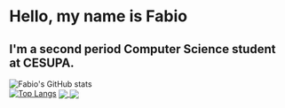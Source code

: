 # Hello, my name is Fabio 

## I'm a second period Computer Science student at CESUPA.
![Fabio's GitHub stats](https://github-readme-stats.vercel.app/api?username=FabioNeves00&show_icons=true&theme=tokyonight)<br>
[![Top Langs](https://github-readme-stats.vercel.app/api/top-langs/?username=FabioNeves00&layout=compact&theme=tokyonight)](https://github.com/anuraghazra/github-readme-stats)
<a href="https://github.com/anuraghazra/github-readme-stats">
  <img align="center" src="https://github-readme-stats.vercel.app/api/pin/?username=anuraghazra&repo=github-readme-stats" />
</a>
<a href="https://github.com/anuraghazra/convoychat">
  <img align="center" src="https://github-readme-stats.vercel.app/api/pin/?username=anuraghazra&repo=convoychat" />
</a>
